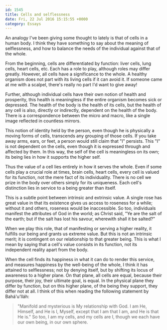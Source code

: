 ```yaml
---
id: 1545
title: Cells and selflessness
date: Fri, 22 Jul 2016 15:15:55 +0000
category: Essays
---
```


An analogy I've been giving some thought to lately is that of cells in a human
body. I think they have something to say about the meaning of selflessness,
and how to balance the needs of the individual against that of the whole.

From the beginning, cells are differentiated by function: liver cells, lung
cells, heart cells, etc. Each has a role to play, although roles may differ
greatly. However, all cells have a significance to the whole. A healthy
organism does not part with its living cells if it can avoid it. If someone
came at me with a scalpel, there's really no part I'd want to give away!

Further, although individual cells have their own notion of health and
prosperity, this health is meaningless if the entire organism becomes sick or
depressed. The health of the body is the health of its cells, but the health
of any cell is also, directly or indirectly, dependent on the health of the
body. There is a correspondence between the micro and macro, like a single
image reflected in countless mirrors.

This notion of identity held by the person, even though he is physically a
moving forms of cells, transcends any grouping of those cells. If you take
away arms, ears, or feet, a person would still claim that "I" persists. This
"I" is not dependent on the cells, even though it is expressed through and
affected by them. In this way, the self of the cell is meaningless on its own;
its being lies in how it supports the higher self.

Thus the value of a cell lies entirely in how it serves the whole. Even if
some cells play a crucial role at times, brain cells, heart cells, every cell
is valued for its function, not the mere fact of its individuality. There is
no cell we prize in the body over others simply for its uniqueness. Each
cell's distinction lies in service to a being greater than itself.

This is a subtle point between intrinsic and extrinsic value. A single rose
has great value in that its existence gives us access to roseness for a while;
without it and others, roseness would be inaccessible. So too, individuals
manifest the attributes of God in the world; as Christ said, "Ye are the salt
of the earth; but if the salt has lost his savour, wherewith shall it be
salted?"

When we play this role, that of manifesting or serving a higher reality, it
fulfills our being and grants us extreme value. But this is not an intrinsic
merit; it is contingent on our relationship to that greater being. This is
what I mean by saying that a cell's value consists in its function, not its
independent reality apart from the body.

When the cell finds its happiness in what it can do to render this service,
and measures happiness by the well-being of the whole, I think it has attained
to selflessness; not by denying itself, but by shifting its locus of awareness
to a higher plane. On that plane, all cells are equal, because their purpose,
their joy, their ultimate goal, is equal. In the physical plane they differ by
function, but on this higher plane, of the being they support, they differ not
at all. I think of this when reading the following statement by Bahá'u'lláh:

> "Manifold and mysterious is My relationship with God. I am He, Himself, and
> He is I, Myself, except that I am that I am, and He is that He is." So too,
> I am my cells, and my cells are I, though we each have our own being, in our
> own sphere.
